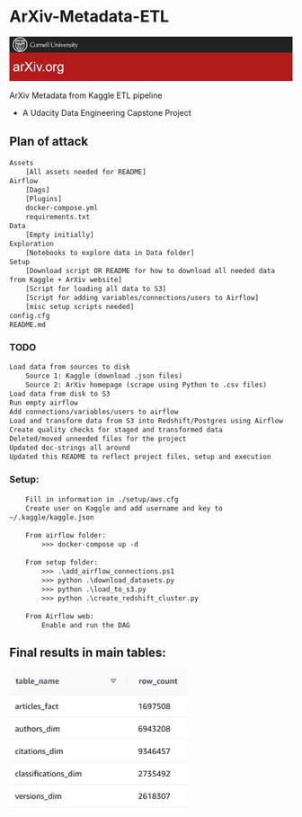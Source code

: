 # ArXiv-Metadata-ETL

![ArXiv banner](./assets/arxiv_banner.png "ArXiv.org")

ArXiv Metadata from Kaggle ETL pipeline 
 - A Udacity Data Engineering Capstone Project
 

## Plan of attack

```
Assets
	[All assets needed for README]
Airflow
	[Dags]
	[Plugins]
	docker-compose.yml
	requirements.txt
Data
	[Empty initially]
Exploration
	[Notebooks to explore data in Data folder]
Setup
	[Download script OR README for how to download all needed data from Kaggle + ArXiv website]
	[Script for loading all data to S3]
	[Script for adding variables/connections/users to Airflow]
	[misc setup scripts needed]
config.cfg
README.md
```

### TODO

```
Load data from sources to disk
	Source 1: Kaggle (download .json files)
	Source 2: ArXiv homepage (scrape using Python to .csv files)
Load data from disk to S3
Run empty airflow
Add connections/variables/users to airflow
Load and transform data from S3 into Redshift/Postgres using Airflow
Create quality checks for staged and transformed data
Deleted/moved unneeded files for the project
Updated doc-strings all around
Updated this README to reflect project files, setup and execution
```

### Setup:

```
	Fill in information in ./setup/aws.cfg
	Create user on Kaggle and add username and key to ~/.kaggle/kaggle.json

	From airflow folder:
		>>> docker-compose up -d

	From setup folder:
		>>> .\add_airflow_connections.ps1
		>>> python .\download_datasets.py
		>>> python .\load_to_s3.py
		>>> python .\create_redshift_cluster.py

	From Airflow web:
		Enable and run the DAG
```

## Final results in main tables:

![Row counts in main tables](./assets/final_denormalized_count.png "Row counts in main tables")

